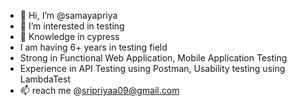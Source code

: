 - 👋 Hi, I’m @samayapriya
- 👀 I’m interested in testing
- 🌱 Knowledge in cypress
- I am having 6+ years in testing field
- Strong in Functional Web Application, Mobile Application Testing
- Experience in API Testing using Postman, Usability testing using LambdaTest
- 📫 reach me @sripriyaa09@gmail.com

<!---
samayapriya/samayapriya is a ✨ special ✨ repository because its `README.md` (this file) appears on your GitHub profile.
You can click the Preview link to take a look at your changes.
--->
